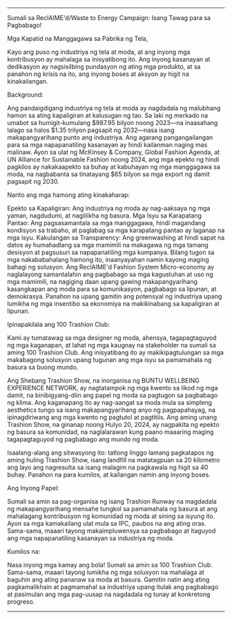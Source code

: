 ---

Sumali sa ReclAIME'd/Waste to Energy Campaign: Isang Tawag para sa Pagbabago!

Mga Kapatid na Manggagawa sa Pabrika ng Tela,

Kayo ang puso ng industriya ng tela at moda, at ang inyong mga kontribusyon ay mahalaga sa inisyatibong ito. Ang inyong kasanayan at dedikasyon ay nagsisilbing pundasyon ng ating mga produkto, at sa panahon ng krisis na ito, ang inyong boses at aksyon ay higit na kinakailangan.

Background:

Ang pandaigdigang industriya ng tela at moda ay nagdadala ng malubhang hamon sa ating kapaligiran at kalusugan ng tao. Sa laki ng merkado na umabot sa humigit-kumulang $987.95 bilyon noong 2023—na inaasahang lalago sa halos $1.35 trilyon pagsapit ng 2032—nasa isang makapangyarihang punto ang industriya. Ang agarang pangangailangan para sa mga napapanatiling kasanayan ay hindi kailanman naging mas malinaw. Ayon sa ulat ng McKinsey & Company, Global Fashion Agenda, at UN Alliance for Sustainable Fashion noong 2024, ang mga epekto ng hindi pagkilos ay nakakaapekto sa buhay at kabuhayan ng mga manggagawa sa moda, na nagbabanta sa tinatayang $65 bilyon sa mga export ng damit pagsapit ng 2030.

Narito ang mga hamong ating kinakaharap:

Epekto sa Kapaligiran: Ang industriya ng moda ay nag-aaksaya ng mga yaman, nagdudumi, at naglilikha ng basura.
Mga Isyu sa Karapatang Pantao: Ang pagsasamantala sa mga manggagawa, hindi magandang kondisyon sa trabaho, at paglabag sa mga karapatang pantao ay laganap na mga isyu.
Kakulangan sa Transparency: Ang greenwashing at hindi sapat na datos ay humahadlang sa mga mamimili na makagawa ng mga tamang desisyon at pagsusuri sa napapanatiling mga kumpanya.
Bilang tugon sa mga nakababahalang hamong ito, inaanyayahan namin kayong maging bahagi ng solusyon. Ang ReclAIME'd Fashion System Micro-economy ay naglalayong samantalahin ang pagbabago sa mga kagustuhan at uso ng mga mamimili, na nagiging daan upang gawing makapangyarihang kasangkapan ang moda para sa komunikasyon, pagbabago sa lipunan, at demokrasya. Panahon na upang gamitin ang potensyal ng industriya upang lumikha ng mga insentibo sa ekonomiya na makikinabang sa kapaligiran at lipunan.

Ipinapakilala ang 100 Trashion Club:

Kami ay tumatawag sa mga designer ng moda, ahensya, tagapagtaguyod ng mga kaganapan, at lahat ng mga kaugnay na stakeholder na sumali sa aming 100 Trashion Club. Ang inisyatibang ito ay makikipagtulungan sa mga makabagong solusyon upang tugunan ang mga isyu sa pamamahala ng basura sa buong mundo.

Ang Shebang Trashion Show, na inorganisa ng BUNTU WELLBEING EXPERIENCE NETWORK, ay nagtatampok ng mga kwento sa likod ng mga damit, na binibigyang-diin ang papel ng moda sa pagtugon sa pagbabago ng klima. Ang kaganapang ito ay nag-aangat sa moda mula sa simpleng aesthetics tungo sa isang makapangyarihang anyo ng pagpapahayag, na ipinagdiriwang ang mga kwento ng pagtutol at pagtitiis. Ang aming unang Trashion Show, na ginanap noong Hulyo 20, 2024, ay nagpakita ng epekto ng basura sa komunidad, na naglalarawan kung paano maaaring maging tagapagtaguyod ng pagbabago ang mundo ng moda.

Isaalang-alang ang sitwasyong ito: tatlong linggo lamang pagkatapos ng aming huling Trashion Show, isang landfill na matatagpuan sa 20 kilometro ang layo ang nagresulta sa isang malagim na pagkawala ng higit sa 40 buhay. Panahon na para kumilos, at kailangan namin ang inyong boses.

Ang Inyong Papel:

Sumali sa amin sa pag-organisa ng isang Trashion Runway na magdadala ng makapangyarihang mensahe tungkol sa pamamahala ng basura at ang mahalagang kontribusyon ng komunidad ng moda at sining sa isyung ito. Ayon sa mga kamakailang ulat mula sa IPC, paubos na ang ating oras. Sama-sama, maaari tayong makaimpluwensya sa pagbabago at itaguyod ang mga napapanatiling kasanayan sa industriya ng moda.

Kumilos na:

Nasa inyong mga kamay ang bola! Sumali sa amin sa 100 Trashion Club. Sama-sama, maaari tayong lumikha ng mga solusyon na mahalaga at baguhin ang ating pananaw sa moda at basura. Gamitin natin ang ating pagkamalikhain at pagmamahal sa industriya upang itulak ang pagbabago at pasimulan ang mga pag-uusap na nagdadala ng tunay at konkretong progreso.

---